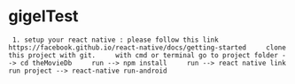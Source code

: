 # gigelTest
     1. setup your react native : please follow this link https://facebook.github.io/react-native/docs/getting-started     clone this project with git.     with cmd or terminal go to project folder --> cd theMovieDb     run --> npm install     run --> react native link     run project --> react-native run-android

